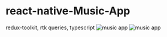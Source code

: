 # react-native-Music-App
redux-toolkit, rtk queries, typescript 
![music app](https://ibb.co/WzmWYYw)
![music app](https://ibb.co/4tHBc1s)
